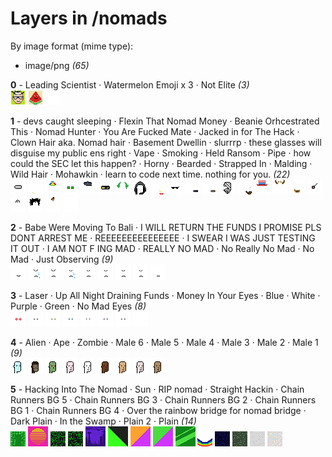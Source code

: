 # Layers in /nomads

By image format (mime type):
- image/png _(65)_


**0** -  Leading Scientist · Watermelon Emoji x 3 · Not Elite  _(3)_ <br>
![](0_0.png "0 - Leading Scientist") 
![](0_1.png "1 - Watermelon Emoji x 3") 
![](0_2.png "2 - Not Elite") 


**1** -  devs caught sleeping · Flexin That Nomad Money · Beanie Orhcestrated This · Nomad Hunter · You Are Fucked Mate · Jacked in for The Hack · Clown Hair aka. Nomad hair · Basement Dwellin · slurrrp · these glasses will disguise my public ens right · Vape · Smoking · Held Ransom · Pipe · how could the SEC let this happen? · Horny · Bearded · Strapped In · Malding · Wild Hair · Mohawkin · learn to code next time. nothing for you.  _(22)_ <br>
![](1_0.png "0 - devs caught sleeping") 
![](1_1.png "1 - Flexin That Nomad Money") 
![](1_2.png "2 - Beanie Orhcestrated This") 
![](1_3.png "3 - Nomad Hunter") 
![](1_4.png "4 - You Are Fucked Mate") 
![](1_5.png "5 - Jacked in for The Hack") 
![](1_6.png "6 - Clown Hair aka. Nomad hair") 
![](1_7.png "7 - Basement Dwellin") 
![](1_8.png "8 - slurrrp") 
![](1_9.png "9 - these glasses will disguise my public ens right") 
![](1_10.png "10 - Vape") 
![](1_11.png "11 - Smoking") 
![](1_12.png "12 - Held Ransom") 
![](1_13.png "13 - Pipe") 
![](1_14.png "14 - how could the SEC let this happen?") 
![](1_15.png "15 - Horny") 
![](1_16.png "16 - Bearded") 
![](1_17.png "17 - Strapped In") 
![](1_18.png "18 - Malding") 
![](1_19.png "19 - Wild Hair") 
![](1_20.png "20 - Mohawkin") 
![](1_21.png "21 - learn to code next time. nothing for you.") 


**2** -  Babe Were Moving To Bali · I WILL RETURN THE FUNDS I PROMISE PLS DONT ARREST ME · REEEEEEEEEEEEEEE · I SWEAR I WAS JUST TESTING IT OUT · I AM NOT F ING MAD · REALLY NO MAD · No Really No Mad · No Mad · Just Observing  _(9)_ <br>
![](2_0.png "0 - Babe Were Moving To Bali") 
![](2_1.png "1 - I WILL RETURN THE FUNDS I PROMISE PLS DONT ARREST ME") 
![](2_2.png "2 - REEEEEEEEEEEEEEE") 
![](2_3.png "3 - I SWEAR I WAS JUST TESTING IT OUT") 
![](2_4.png "4 - I AM NOT F ING MAD") 
![](2_5.png "5 - REALLY NO MAD") 
![](2_6.png "6 - No Really No Mad") 
![](2_7.png "7 - No Mad") 
![](2_8.png "8 - Just Observing") 


**3** -  Laser · Up All Night Draining Funds · Money In Your Eyes · Blue · White · Purple · Green · No Mad Eyes  _(8)_ <br>
![](3_0.png "0 - Laser") 
![](3_1.png "1 - Up All Night Draining Funds") 
![](3_2.png "2 - Money In Your Eyes") 
![](3_3.png "3 - Blue") 
![](3_4.png "4 - White") 
![](3_5.png "5 - Purple") 
![](3_6.png "6 - Green") 
![](3_7.png "7 - No Mad Eyes") 


**4** -  Alien · Ape · Zombie · Male 6 · Male 5 · Male 4 · Male 3 · Male 2 · Male 1  _(9)_ <br>
![](4_0.png "0 - Alien") 
![](4_1.png "1 - Ape") 
![](4_2.png "2 - Zombie") 
![](4_3.png "3 - Male 6") 
![](4_4.png "4 - Male 5") 
![](4_5.png "5 - Male 4") 
![](4_6.png "6 - Male 3") 
![](4_7.png "7 - Male 2") 
![](4_8.png "8 - Male 1") 


**5** -  Hacking Into The Nomad · Sun · RIP nomad · Straight Hackin · Chain Runners BG 5 · Chain Runners BG 3 · Chain Runners BG 2 · Chain Runners BG 1 · Chain Runners BG 4 · Over the rainbow bridge for nomad bridge · Dark Plain · In the Swamp · Plain 2 · Plain  _(14)_ <br>
![](5_0.png "0 - Hacking Into The Nomad") 
![](5_1.png "1 - Sun") 
![](5_2.png "2 - RIP nomad") 
![](5_3.png "3 - Straight Hackin") 
![](5_4.png "4 - Chain Runners BG 5") 
![](5_5.png "5 - Chain Runners BG 3") 
![](5_6.png "6 - Chain Runners BG 2") 
![](5_7.png "7 - Chain Runners BG 1") 
![](5_8.png "8 - Chain Runners BG 4") 
![](5_9.png "9 - Over the rainbow bridge for nomad bridge") 
![](5_10.png "10 - Dark Plain") 
![](5_11.png "11 - In the Swamp") 
![](5_12.png "12 - Plain 2") 
![](5_13.png "13 - Plain") 


